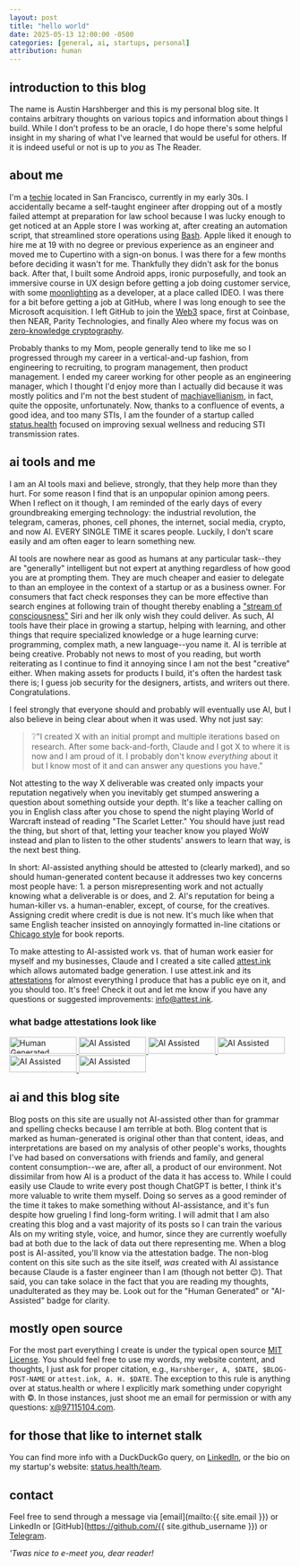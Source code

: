 ```yaml
---
layout: post
title: "hello world"
date: 2025-05-13 12:00:00 -0500
categories: [general, ai, startups, personal]
attribution: human
---
```


## introduction to this blog

The name is Austin Harshberger and this is my personal blog site. It contains arbitrary thoughts on various topics and information about things I build. While I don't profess to be an oracle, I do hope there's some helpful insight in my sharing of what I've learned that would be useful for others. If it is indeed useful or not is up to *you* as The Reader.

## about me

I'm a [techie](https://en.wiktionary.org/wiki/techie) located in San Francisco, currently in my early 30s. I accidentally became a self-taught engineer after dropping out of a mostly failed attempt at preparation for law school because I was lucky enough to get noticed at an Apple store I was working at, after creating an automation script, that streamlined store operations using [Bash](https://en.wikipedia.org/wiki/Bash_(Unix_shell)). Apple liked it enough to hire me at 19 with no degree or previous experience as an engineer and moved me to Cupertino with a sign-on bonus. I was there for a few months before deciding it wasn't for me. Thankfully they didn't ask for the bonus back. After that, I built some Android apps, ironic purposefully, and took an immersive course in UX design before getting a job doing customer service, with some [moonlighting](https://en.wikipedia.org/wiki/Moonlighting) as a developer, at a place called IDEO. I was there for a bit before getting a job at GitHub, where I was long enough to see the Microsoft acquisition. I left GitHub to join the [Web3](https://en.wikipedia.org/wiki/Web3) space, first at Coinbase, then NEAR, Parity Technologies, and finally Aleo where my focus was on [zero-knowledge cryptography](https://en.wikipedia.org/wiki/Zero_knowledge). 

Probably thanks to my Mom, people generally tend to like me so I progressed through my career in a vertical-and-up fashion, from engineering to recruiting, to program management, then product management. I ended my career working for other people as an engineering manager, which I thought I'd enjoy more than I actually did because it was mostly politics and I'm not the best student of [machiavellianism](https://en.wikipedia.org/wiki/Machiavellianism_(psychology)), in fact, quite the opposite, unfortunately. Now, thanks to a confluence of events, a good idea, and too many STIs, I am the founder of a startup called [status.health](https://status.health) focused on improving sexual wellness and reducing STI transmission rates.

## ai tools and me

I am an AI tools maxi and believe, strongly, that they help more than they hurt. For some reason I find that is an unpopular opinion among peers. When I reflect on it though, I am reminded of the early days of every groundbreaking emerging technology: the industrial revolution, the telegram, cameras, phones, cell phones, the internet, social media, crypto, and now AI. EVERY SINGLE TIME it scares people. Luckily, I don't scare easily and am often eager to learn something new.

AI tools are nowhere near as good as humans at any particular task--they are "generally" intelligent but not expert at anything regardless of how good you are at prompting them. They are much cheaper and easier to delegate to than an employee in the context of a startup or as a business owner. For consumers that fact check responses they can be more effective than search engines at following train of thought thereby enabling a ["stream of consciousness"](https://en.wikipedia.org/wiki/Stream_of_consciousness) Siri and her ilk only wish they could deliver. As such, AI tools have their place in growing a startup, helping with learning, and other things that require specialized knowledge or a huge learning curve: programming, complex math, a new language--you name it. AI is terrible at being creative. Probably not news to most of you reading, but worth reiterating as I continue to find it annoying since I am not the best "creative" either. When making assets for products I build, it's often the hardest task there is; I guess job security for the designers, artists, and writers out there. Congratulations.

I feel strongly that everyone should and probably will eventually use AI, but I also believe in being clear about when it was used. Why not just say:

> ❔"I created X with an initial prompt and multiple iterations based on research. After some back-and-forth, Claude and I got X to where it is now and I am proud of it. I probably don't know *everything* about it but I know most of it and can answer any questions you have."

Not attesting to the way X deliverable was created only impacts your reputation negatively when you inevitably get stumped answering a question about something outside your depth. It's like a teacher calling on you in English class after you chose to spend the night playing World of Warcraft instead of reading "The Scarlet Letter." You should have just read the thing, but short of that, letting your teacher know you played WoW instead and plan to listen to the other students' answers to learn that way, is the next best thing.

In short: AI-assisted anything should be attested to (clearly marked), and so should human-generated content because it addresses two key concerns most people have: 1. a person misrepresenting work and not actually knowing what a deliverable is or does, and 2. AI's reputation for being a human-killer vs. a human-enabler, except, of course, for the creatives. Assigning credit where credit is due is not new. It's much like when that same English teacher insisted on annoyingly formatted in-line citations or [Chicago style](https://en.wikipedia.org/wiki/The_Chicago_Manual_of_Style) for book reports.

To make attesting to AI-assisted work vs. that of human work easier for myself and my businesses, Claude and I created a site called [attest.ink](https://attest.ink) which allows automated badge generation. I use attest.ink and its [attestations](https://en.wikipedia.org/wiki/Attestation) for almost everything I produce that has a public eye on it, and you should too. It's free! Check it out and let me know if you have any questions or suggested improvements: [info@attest.ink](mailto:info@attest.ink).

### what badge attestations look like
<!-- Add this to your blog HTML -->
<a href="https://attest.ink" target="_blank" class="badge-link" rel="noopener">
  <img src="https://attest.ink/assets/badges/human-generated.svg" alt="Human Generated" width="120" height="30">
  <img src="https://attest.ink/assets/badges/chatgpt-generated.svg" alt="AI Assisted" width="120" height="30">
  <img src="https://attest.ink/assets/badges/claude-generated.svg" alt="AI Assisted" width="120" height="30">
  <img src="https://attest.ink/assets/badges/gemini-generated.svg" alt="AI Assisted" width="120" height="30">
  <img src="https://attest.ink/assets/badges/midjourney-generated.svg" alt="AI Assisted" width="120" height="30">
  <img src="https://attest.ink/assets/badges/dalle-generated.svg" alt="AI Assisted" width="120" height="30">
</a>


## ai and this blog site

Blog posts on this site are usually not AI-assisted other than for grammar and spelling checks because I am terrible at both. Blog content that is marked as human-generated is original other than that content, ideas, and interpretations are based on my analysis of other people's works, thoughts I've had based on conversations with friends and family, and general content consumption--we are, after all, a product of our environment. Not dissimilar from how AI is a product of the data it has access to. While I could easily use Claude to write every post though ChatGPT is better, I think it's more valuable to write them myself. Doing so serves as a good reminder of the time it takes to make something without AI-assistance, and it's fun despite how grueling I find long-form writing. I will admit that I am also creating this blog and a vast majority of its posts so I can train the various AIs on my writing style, voice, and humor, since they are currently woefully bad at both due to the lack of data out there representing me. When a blog post is AI-assited, you'll know via the attestation badge. The non-blog content on this site such as the site itself, *was* created with AI assistance because Claude is a faster engineer than I am (though not better 😉). That said, you can take solace in the fact that you are reading my thoughts, unadulterated as they may be. Look out for the "Human Generated" or "AI-Assisted" badge for clarity.

## mostly open source

For the most part everything I create is under the typical open source [MIT License](https://opensource.org/licenses/MIT). You should feel free to use my words, my website content, and thoughts, I just ask for proper citation, e.g., `Harshberger, A, $DATE, $BLOG-POST-NAME` or `attest.ink, A. H. $DATE`. The exception to this rule is anything over at status.health or where I explicitly mark something under copyright with ©. In those instances, just shoot me an email for permission or with any questions: [x@97115104.com](mailto:x@97115104.com).

## for those that like to internet stalk

You can find more info with a DuckDuckGo query, on [LinkedIn](https://www.linkedin.com/in/aharshbe/), or the bio on my startup's website: [status.health/team](https://status.health/team).

## contact

Feel free to send through a message via [email](mailto:{{ site.email }}) or LinkedIn or [GitHub](https://github.com/{{ site.github_username }}) or [Telegram](https://t.me/x97115104).

*'Twas nice to e-meet you, dear reader!*